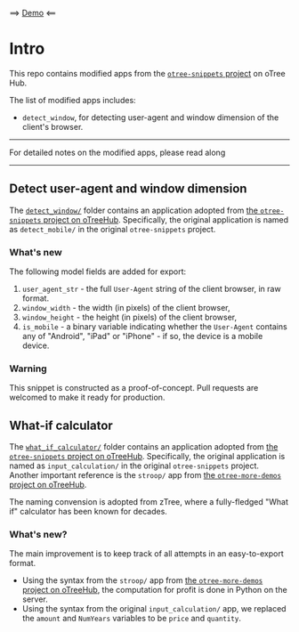 ==> [Demo](https://modified-otree-snippets.herokuapp.com/demo) <== 


# Intro
This repo contains modified apps from the [`otree-snippets`
project](https://www.otreehub.com/projects/otree-snippets/) on oTree Hub.

The list of modified apps includes:
* `detect_window`, for detecting user-agent and window dimension of the client's
  browser.
  
  
-----

For detailed notes on the modified apps, please read along

----

## Detect user-agent and window dimension
The
[`detect_window/`](https://github.com/UMBEE/modified-otree-snippets/tree/master/detect_window)
folder contains an application adopted from [the
`otree-snippets` project on
oTreeHub](https://www.otreehub.com/projects/otree-snippets/). Specifically, the
original application is named as `detect_mobile/` in the original
`otree-snippets` project.

### What's new
The following model fields are added for export:
1. `user_agent_str` - the full `User-Agent` string of the client browser, in raw
   format.
2. `window_width` - the width (in pixels) of the client browser, 
4. `window_height` - the height (in pixels) of the client browser, 
3. `is_mobile` - a binary variable indicating whether the `User-Agent` contains
   any of "Android", "iPad" or "iPhone" - if so, the device is a mobile device.

### Warning
This snippet is constructed as a proof-of-concept. Pull requests are welcomed to
make it ready for production.


## What-if calculator
The
[`what_if_calculator/`](https://github.com/UMBEE/modified-otree-snippets/tree/master/what_if_calculator)
folder contains an application adopted from [the
`otree-snippets` project on
oTreeHub](https://www.otreehub.com/projects/otree-snippets/). Specifically, the
original application is named as `input_calculation/` in the original
`otree-snippets` project. Another important reference is the `stroop/` app from
[the `otree-more-demos` project on
oTreeHub](https://www.otreehub.com/projects/otree-more-demos/).

The naming convension is adopted from zTree, where a fully-fledged "What if"
calculator has been known for decades.

### What's new?
The main improvement is to keep track of all attempts in an easy-to-export
format.
* Using the syntax from the `stroop/` app from [the `otree-more-demos` project
  on oTreeHub](https://www.otreehub.com/projects/otree-more-demos/), the
  computation for profit is done in Python on the server.
* Using the syntax from the original `input_calculation/` app, we replaced the
  `amount` and `NumYears` variables to be `price` and `quantity`.

